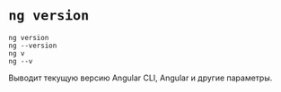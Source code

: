 # `ng version`

```
ng version
ng --version
ng v
ng --v
```

Выводит текущую версию Angular CLI, Angular и другие параметры.
